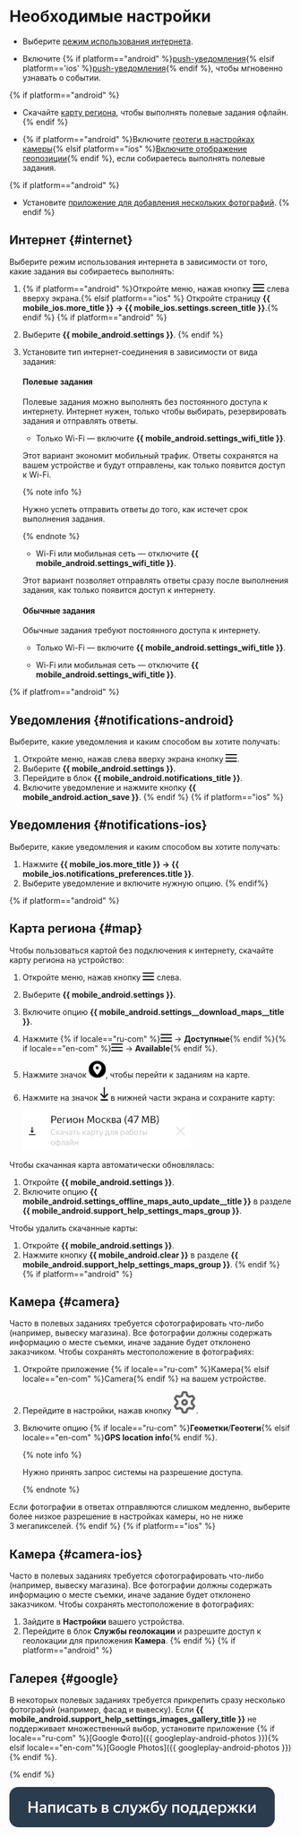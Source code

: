 # Необходимые настройки

- Выберите [режим использования интернета](#internet).
    
- Включите {% if platform=="android" %}[push-уведомления](#notifications-android){% elsif platform=='ios' %}[push-уведомления](#notifications-ios){% endif %}, чтобы мгновенно узнавать о событии.

{% if platform=="android" %}    
- Скачайте [карту региона](#map), чтобы выполнять полевые задания офлайн.
{% endif %}
    
- {% if platform=="android" %}Включите [геотеги в настройках камеры](#camera){% elsif platform=="ios" %}[Включите отображение геопозиции](#camera-ios){% endif %}, если собираетесь выполнять полевые задания.

{% if platform=="android" %}
- Установите [приложение для добавления нескольких фотографий](#google).
{% endif %}

## Интернет {#internet}

Выберите режим использования интернета в зависимости от того, какие задания вы собираетесь выполнять:
1. {% if platform=="android" %}Откройте меню, нажав кнопку ![](assets/menu.png) слева вверху экрана.{% elsif platform=="ios" %} Откройте страницу **{{ mobile_ios.more_title }} → {{ mobile_ios.settings.screen_title }}**.{% endif %}
{% if platform=="android" %}
1. Выберите **{{ mobile_android.settings }}**.
{% endif %}
1. Установите тип интернет-соединения в зависимости от вида задания:
    #### Полевые задания
    
    Полевые задания можно выполнять без постоянного доступа к интернету. Интернет нужен, только чтобы выбирать, резервировать задания и отправлять ответы.
    
    - Только Wi-Fi — включите **{{ mobile_android.settings_wifi_title }}**.
    
    Этот вариант экономит мобильный трафик. Ответы сохранятся на вашем устройстве и будут отправлены, как только появится доступ к Wi-Fi.
	
    {% note info %}
    
    Нужно успеть отправить ответы до того, как истечет срок выполнения задания.
    
    {% endnote %}
    
    - Wi-Fi или мобильная сеть — отключите **{{ mobile_android.settings_wifi_title }}**.
    
    Этот вариант позволяет отправлять ответы сразу после выполнения задания, как только появится доступ к интернету.
    
    #### Обычные задания
    
    Обычные задания требуют постоянного доступа к интернету.
    
    - Только Wi-Fi — включите **{{ mobile_android.settings_wifi_title }}**.
    
    - Wi-Fi или мобильная сеть — отключите **{{ mobile_android.settings_wifi_title }}**.

{% if platfrom=="android" %}
## Уведомления {#notifications-android}

Выберите, какие уведомления и каким способом вы хотите получать:

1. Откройте меню, нажав слева вверху экрана кнопку ![](assets/menu.png).
1. Выберите **{{ mobile_android.settings }}**.
1. Перейдите в блок **{{ mobile_android.notifications_title }}**.
1. Включите уведомление и нажмите кнопку **{{ mobile_android.action_save }}**.
{% endif %}
{% if platform=="ios" %}
## Уведомления {#notifications-ios}

Выберите, какие уведомления и каким способом вы хотите получать:
1. Нажмите **{{ mobile_ios.more_title }} → {{ mobile_ios.notifications_preferences.title }}**.
1. Выберите уведомление и включите нужную опцию.
{% endif%}

{% if platform=="android" %}
## Карта региона {#map}

Чтобы пользоваться картой без подключения к интернету, скачайте карту региона на устройство: 
1. Откройте меню, нажав кнопку ![](assets/menu.png) слева.
1. Выберите **{{ mobile_android.settings }}**.
1. Включите опцию **{{ mobile_android.settings__download_maps__title }}**.
1. Нажмите {% if locale=="ru-com" %}![](assets/menu.png) → **Доступные**{% endif %}{% if locale=="en-com" %}![](assets/menu.png) → **Available**{% endif %}.
1. Нажмите значок ![](assets/map-android2.png), чтобы перейти к заданиям на карте.
1. Нажмите на значок ![](assets/map-download.png) в нижней части экрана и сохраните карту: 

   ![](assets/map_download.png)

Чтобы скачанная карта автоматически обновлялась:

1. Откройте **{{ mobile_android.settings }}**.
1. Включите опцию **{{ mobile_android.settings_offline_maps_auto_update__title }}** в разделе **{{ mobile_android.support_help_settings_maps_group }}**.

Чтобы удалить скачанные карты:
1. Откройте **{{ mobile_android.settings }}**.
1. Нажмите кнопку **{{ mobile_android.clear }}** в разделе **{{ mobile_android.support_help_settings_maps_group }}**.
{% endif %}
{% if platform=="android" %}
## Камера {#camera}

Часто в полевых заданиях требуется сфотографировать что-либо (например, вывеску магазина). Все фотографии должны содержать информацию о месте съемки, иначе задание будет отклонено заказчиком. Чтобы сохранять местоположение в фотографиях:
1. Откройте приложение {% if locale=="ru-com" %}Камера{% elsif locale=="en-com" %}Camera{% endif %} на вашем устройстве.
1. Перейдите в настройки, нажав кнопку ![](assets/settings.svg).
1. Включите опцию {% if locale=="ru-com" %}**Геометки**/**Геотеги**{% elsif locale=="en-com" %}**GPS location info**{% endif %}.

    {% note info %}
    
    Нужно принять запрос системы на разрешение доступа.
    
    {% endnote %}

Если фотографии в ответах отправляются слишком медленно, выберите более низкое разрешение в настройках камеры, но не ниже 3 мегапикселей.
{% endif %}
{% if platform=="ios" %}
## Камера {#camera-ios}

Часто в полевых заданиях требуется сфотографировать что-либо (например, вывеску магазина). Все фотографии должны содержать информацию о месте съемки, иначе задание будет отклонено заказчиком. Чтобы сохранять местоположение в фотографиях:
1. Зайдите в **Настройки** вашего устройства.
1. Перейдите в блок **Службы геолокации** и разрешите доступ к геолокации для приложения **Камера**.
{% endif %}
{% if platform=="android" %}
## Галерея {#google}

В некоторых полевых заданиях требуется прикрепить сразу несколько фотографий (например, фасад и вывеску). Если **{{ mobile_android.support_help_settings_images_gallery_title }}** не поддерживает множественный выбор, установите приложение {% if locale=="ru-com" %}[Google Фото]({{ googleplay-android-photos }}){% elsif locale=="en-com"%}[Google Photos]({{ googleplay-android-photos }}){% endif %}.

{% endif %}

[![](assets/buttons/contact-support.svg)](troubleshooting/troubleshooting.md#not_working_properly)

